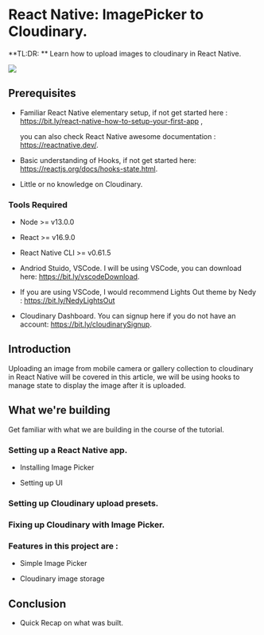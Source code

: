 # React Native: ImagePicker to Cloudinary.
**TL:DR: ** Learn how to upload images to cloudinary in React Native.

![](git.gif)

## Prerequisites

* Familiar React Native elementary setup, if not get started here : https://bit.ly/react-native-how-to-setup-your-first-app , 

  you can also check React Native awesome documentation : https://reactnative.dev/.

* Basic understanding of Hooks, if not get started here: https://reactjs.org/docs/hooks-state.html.

* Little or no knowledge on Cloudinary.

### Tools Required

* Node >= v13.0.0

* React >= v16.9.0

* React Native CLI >= v0.61.5

* Andriod Stuido, VSCode. I will be using VSCode, you can download here: https://bit.ly/vscodeDownload.

* If you are using VSCode, I would recommend Lights Out theme by Nedy : https://bit.ly/NedyLightsOut

* Cloudinary Dashboard. You can signup here if you do not have an account: https://bit.ly/cloudinarySignup.


## Introduction

Uploading an image from mobile camera or gallery collection to cloudinary in React Native will be covered in this article, we will be using hooks to manage state to display the image after it is uploaded.


## What we're building

Get familiar with what we are building in the course of the tutorial.

### Setting up a React Native app.

* Installing Image Picker

* Setting up UI

### Setting up Cloudinary upload presets.

### Fixing up Cloudinary with Image Picker.

### Features in this project are :

* Simple Image Picker

* Cloudinary image storage


## Conclusion

* Quick Recap on what was built.

